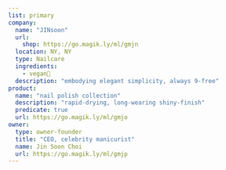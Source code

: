 ```yaml
---
list: primary
company:
  name: "JINsoon"
  url: 
    shop: https://go.magik.ly/ml/gmjn
  location: NY, NY
  type: Nailcare
  ingredients:
    - vegan🌱
  description: "embodying elegant simplicity, always 9-free"
product:
  name: "nail polish collection"
  description: "rapid-drying, long-wearing shiny-finish"
  predicate: true
  url: https://go.magik.ly/ml/gmjo
owner:
  type: owner-founder
  title: "CEO, celebrity manicurist"
  name: Jin Soon Choi
  url: https://go.magik.ly/ml/gmjp
---
```

